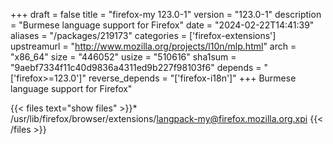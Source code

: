 +++
draft = false
title = "firefox-my 123.0-1"
version = "123.0-1"
description = "Burmese language support for Firefox"
date = "2024-02-22T14:41:39"
aliases = "/packages/219173"
categories = ['firefox-extensions']
upstreamurl = "http://www.mozilla.org/projects/l10n/mlp.html"
arch = "x86_64"
size = "446052"
usize = "510616"
sha1sum = "9aebf7334f11c40d9836a4311ed9b227f98103f6"
depends = "['firefox>=123.0']"
reverse_depends = "['firefox-i18n']"
+++
Burmese language support for Firefox"

{{< files text="show files" >}}* /usr/lib/firefox/browser/extensions/langpack-my@firefox.mozilla.org.xpi
{{< /files >}}